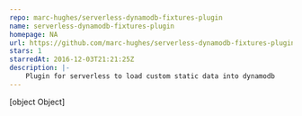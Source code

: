 ```yaml
---
repo: marc-hughes/serverless-dynamodb-fixtures-plugin
name: serverless-dynamodb-fixtures-plugin
homepage: NA
url: https://github.com/marc-hughes/serverless-dynamodb-fixtures-plugin
stars: 1
starredAt: 2016-12-03T21:21:25Z
description: |-
    Plugin for serverless to load custom static data into dynamodb
---
```


[object Object]
